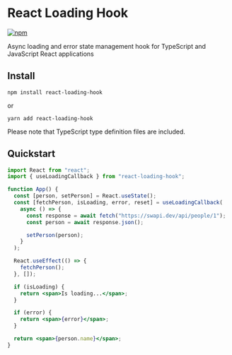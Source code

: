 # React Loading Hook

[![npm](https://img.shields.io/bundlephobia/minzip/react-loading-hook?style=for-the-badge)](https://bundlephobia.com/result?p=react-loading-hook)

Async loading and error state management hook for TypeScript and JavaScript React applications

## Install

    npm install react-loading-hook

or

    yarn add react-loading-hook

Please note that TypeScript type definition files are included.

## Quickstart

```jsx
import React from "react";
import { useLoadingCallback } from "react-loading-hook";

function App() {
  const [person, setPerson] = React.useState();
  const [fetchPerson, isLoading, error, reset] = useLoadingCallback(
    async () => {
      const response = await fetch("https://swapi.dev/api/people/1");
      const person = await response.json();

      setPerson(person);
    }
  );

  React.useEffect(() => {
    fetchPerson();
  }, []);

  if (isLoading) {
    return <span>Is loading...</span>;
  }

  if (error) {
    return <span>{error}</span>;
  }

  return <span>{person.name}</span>;
}
```
